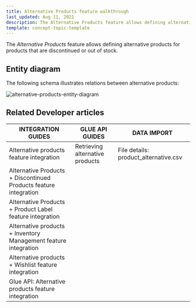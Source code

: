 ```yaml
---
title: Alternative Products feature walkthrough
last_updated: Aug 11, 2021
description: The Alternative Products feature allows defining alternative products for products that are discontinued or out of stock.
template: concept-topic-template
---
```


The _Alternative Products_ feature allows defining alternative products for products that are discontinued or out of stock.

<!--
To learn more about the feature and to find out how end users use it, see [Alternative Products feature overview](https://documentation.spryker.com/docs/alternative-products-overview) for business users.
-->

## Entity diagram

The following schema illustrates relations between alternative products:

<div class="width-100">

![alternative-products-entity-diagram](https://spryker.s3.eu-central-1.amazonaws.com/docs/Features/Product+Management/Alternative+Products/Alternative+Products+Feature+Overview/alternative-schema.png)

</div>


## Related Developer articles

|INTEGRATION GUIDES  | GLUE API GUIDES  | DATA IMPORT |
|---------|---------|---------|
| Alternative products feature integration  | Retrieving alternative products  | File details: product_alternative.csv  |
| Alternative Products + Discontinued Products feature integration |   |
| Alternative Products + Product Label feature integration |   |
| Alternative products + Inventory Management feature integration   |   |
| Alternative products + Wishlist feature integration |   |
| Glue API: Alternative products feature integration |   |
